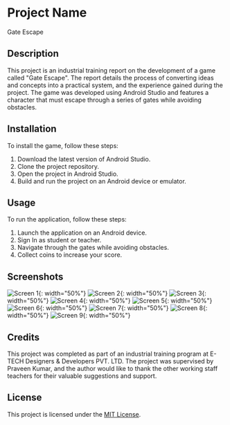 # Project Name

Gate Escape

## Description

This project is an industrial training report on the development of a game called "Gate Escape". The report details the process of converting ideas and concepts into a practical system, and the experience gained during the project. The game was developed using Android Studio and features a character that must escape through a series of gates while avoiding obstacles.

## Installation

To install the game, follow these steps:

1. Download the latest version of Android Studio.
2. Clone the project repository.
3. Open the project in Android Studio.
4. Build and run the project on an Android device or emulator.

## Usage

To run the application, follow these steps:

1. Launch the application on an Android device.
2. Sign In as student or teacher.
3. Navigate through the gates while avoiding obstacles.
4. Collect coins to increase your score.

## Screenshots
![Screen 1](./screenshots/image-008.png){: width="50%"}
![Screen 2](./screenshots/image-009.png){: width="50%"}
![Screen 3](./screenshots/image-010.png){: width="50%"}
![Screen 4](./screenshots/image-011.png){: width="50%"}
![Screen 5](./screenshots/image-012.png){: width="50%"}
![Screen 6](./screenshots/image-013.png){: width="50%"}
![Screen 7](./screenshots/image-014.png){: width="50%"}
![Screen 8](./screenshots/image-015.png){: width="50%"}
![Screen 9](./screenshots/image-016.jpg){: width="50%"}

## Credits

This project was completed as part of an industrial training program at E-TECH Designers & Developers PVT. LTD. The project was supervised by Praveen Kumar, and the author would like to thank the other working staff teachers for their valuable suggestions and support.

## License

This project is licensed under the [MIT License](https://opensource.org/licenses/MIT).

